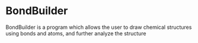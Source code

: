 # BondBuilder
BondBuilder is a program which allows the user to draw chemical structures using bonds and atoms, and further analyze the structure
